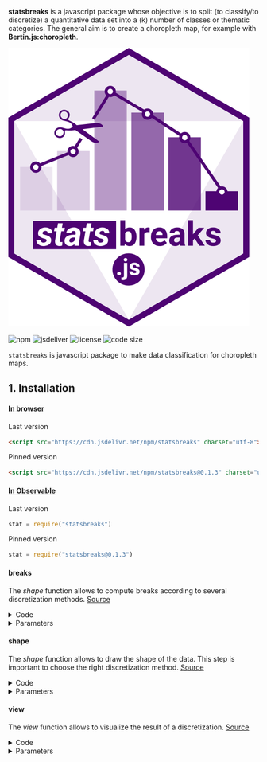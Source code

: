 
**statsbreaks** is a javascript package whose objective is to split (to classify/to discretize) a quantitative data set into a (k) number of classes or thematic categories.
The general aim is to create a choropleth map, for example with **Bertin.js:choropleth**.

![logo](img/statsbreaks.svg)

![npm](https://img.shields.io/npm/v/statsbreaks)
![jsdeliver](https://img.shields.io/jsdelivr/npm/hw/statsbreaks)
![license](https://img.shields.io/badge/license-MIT-success)
![code size](https://img.shields.io/github/languages/code-size/neocarto/statsbreaks)

`statsbreaks` is javascript package to make data classification for choropleth maps.


## 1. Installation

#### <ins>In browser</ins>

Last version

```html
<script src="https://cdn.jsdelivr.net/npm/statsbreaks" charset="utf-8"></script>
```

Pinned version

```html
<script src="https://cdn.jsdelivr.net/npm/statsbreaks@0.1.3" charset="utf-8"></script>
```

#### <ins>In Observable</ins>

Last version

~~~js
stat = require("statsbreaks")
~~~

Pinned version

~~~js
stat = require("statsbreaks@0.1.3")
~~~

#### breaks

The *shape* function allows to compute breaks according to several discretization methods. [Source](https://github.com/neocarto/statsbreaks/blob/main/src/breaks.js)

<details><summary>Code</summary>

  ~~~js
  stat.breaks({ values: data, method: "jenks", nb: 5, precision: 0 })
  ~~~

</details>

<details><summary>Parameters</summary>

- <b>values</b>: an array of quantitative values
- <b>method</b>: method of discretization. "quantile", "q6", "equal", "jenks".
- <b>nb</b>: number of classes
- <b>precision</b> : rounding. 2 transfom 35667.877876 to 35667.87 -2 transfom 35667.877876 to 35600.

</details>

#### shape

The *shape* function allows to draw the shape of the data. This step is important to choose the right discretization method. [Source](https://github.com/neocarto/statsbreaks/blob/main/src/shape.js)

<details><summary>Code</summary>

  ~~~js
  stat.shape(data, precision, marks, log)
  ~~~

</details>

<details><summary>Parameters</summary>

- <b>data</b>: an array of quantitative values
- <b>precision</b>: a number. Curve accuracy (default:25)
- <b>marks</b>: a boolean (default true)
- <b>log</b> : a boolen. transforms into a logarithm (default: false)

</details>

#### view

The *view* function allows to visualize the result of a discretization. [Source](https://github.com/neocarto/statsbreaks/blob/main/src/view.js)

<details><summary>Code</summary>

  ~~~js
  stat.view(breaks, colors, data)
)
  ~~~

</details>

<details><summary>Parameters</summary>

- <b>breaks</b>: an array of n breaks
- <b>colors</b>: an array of n-1 colors (optionnal)
- <b>data</b> : the input data set to display ticks (optionnal)
-
</details>
